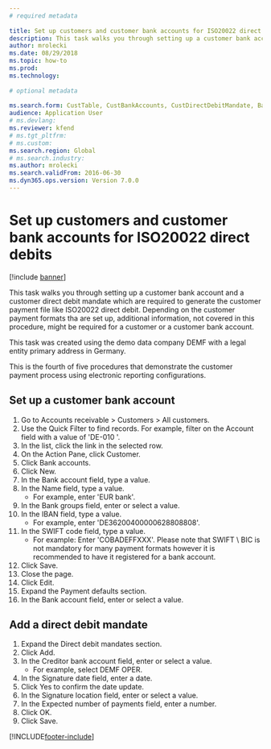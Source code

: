 ```yaml
--- 
# required metadata 
 
title: Set up customers and customer bank accounts for ISO20022 direct debits
description: This task walks you through setting up a customer bank account and a customer direct debit mandate which are required to generate the customer payment file like ISO20022 direct debit. 
author: mrolecki
ms.date: 08/29/2018
ms.topic: how-to 
ms.prod:  
ms.technology:  
 
# optional metadata 
 
ms.search.form: CustTable, CustBankAccounts, CustDirectDebitMandate, BankAccountTableLookUp,  LogisticsAddressCityLookup   
audience: Application User 
# ms.devlang:  
ms.reviewer: kfend
# ms.tgt_pltfrm:  
# ms.custom:  
ms.search.region: Global
# ms.search.industry: 
ms.author: mrolecki
ms.search.validFrom: 2016-06-30 
ms.dyn365.ops.version: Version 7.0.0 
---
```

# Set up customers and customer bank accounts for ISO20022 direct debits

[!include [banner](../../includes/banner.md)]

This task walks you through setting up a customer bank account and a customer direct debit mandate which are required to generate the customer payment file like ISO20022 direct debit. Depending on the customer payment formats tha are set up, additional information, not covered in this procedure, might be required for a customer or a customer bank account. 

This task was created using the demo data company DEMF with a legal entity primary address in Germany.



This is the fourth of five procedures that demonstrate the customer payment process using electronic reporting configurations.


## Set up a customer bank account
1. Go to Accounts receivable > Customers > All customers.
2. Use the Quick Filter to find records. For example, filter on the Account field with a value of 'DE-010 '.
3. In the list, click the link in the selected row.
4. On the Action Pane, click Customer.
5. Click Bank accounts.
6. Click New.
7. In the Bank account field, type a value.
8. In the Name field, type a value.
    * For example, enter 'EUR bank'.  
9. In the Bank groups field, enter or select a value.
10. In the IBAN field, type a value.
    * For example, enter 'DE36200400000628808808'.  
11. In the SWIFT code field, type a value.
    * For example: Enter 'COBADEFFXXX'.  Please note that SWIFT \ BIC is not mandatory for many payment formats however it is recommended to have it registered for a bank account.  
12. Click Save.
13. Close the page.
14. Click Edit.
15. Expand the Payment defaults section.
16. In the Bank account field, enter or select a value.

## Add a direct debit mandate
1. Expand the Direct debit mandates section.
2. Click Add.
3. In the Creditor bank account field, enter or select a value.
    * For example, select DEMF OPER.  
4. In the Signature date field, enter a date.
5. Click Yes to confirm the date update.
6. In the Signature location field, enter or select a value.
7. In the Expected number of payments field, enter a number.
8. Click OK.
9. Click Save.



[!INCLUDE[footer-include](../../../includes/footer-banner.md)]